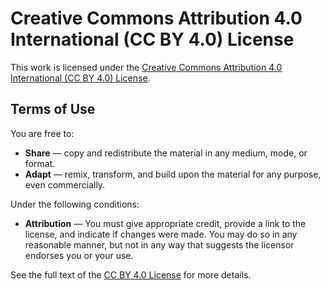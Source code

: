 # Creative Commons Attribution 4.0 International (CC BY 4.0) License

This work is licensed under the [Creative Commons Attribution 4.0 International (CC BY 4.0) License](https://creativecommons.org/licenses/by/4.0/).

## Terms of Use

You are free to:

- **Share** — copy and redistribute the material in any medium, mode, or format.
- **Adapt** — remix, transform, and build upon the material for any purpose, even commercially.

Under the following conditions:

- **Attribution** — You must give appropriate credit, provide a link to the license, and indicate if changes were made. You may do so in any reasonable manner, but not in any way that suggests the licensor endorses you or your use.

See the full text of the [CC BY 4.0 License](https://creativecommons.org/licenses/by/4.0/legalcode) for more details.
